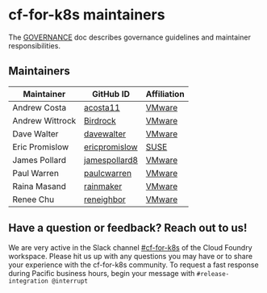 # cf-for-k8s maintainers

The [GOVERNANCE](GOVERNANCE.md) doc describes governance guidelines and maintainer responsibilities.

## Maintainers

| Maintainer | GitHub ID | Affiliation |
| --------------- | --------- | ----------- |
| Andrew Costa | [acosta11](https://github.com/acosta11) | [VMware](https://www.github.com/vmware/) |
| Andrew Wittrock | [Birdrock](https://github.com/Birdrock) | [VMware](https://www.github.com/vmware/) |
| Dave Walter | [davewalter](https://github.com/davewalter) | [VMware](https://www.github.com/vmware/) |
| Eric Promislow | [ericpromislow](https://github.com/ericpromislow/) | [SUSE](https://www.github.com/SUSE/) |
| James Pollard | [jamespollard8](https://github.com/jamespollard8) | [VMware](https://www.github.com/vmware/) |
| Paul Warren | [paulcwarren](https://github.com/paulcwarren) | [VMware](https://www.github.com/vmware/) |
| Raina Masand | [rainmaker](https://github.com/rainmaker) | [VMware](https://www.github.com/vmware/) |
| Renee Chu | [reneighbor](https://github.com/reneighbor) | [VMware](https://www.github.com/vmware/) |

## Have a question or feedback? Reach out to us!

We are very active in the Slack channel [#cf-for-k8s](https://cloudfoundry.slack.com/archives/CH9LF6V1P) of the Cloud Foundry workspace. Please hit us up with any questions you may have or to share your experience with the cf-for-k8s community. To request a fast response during Pacific business hours, begin your message with `#release-integration @interrupt`
